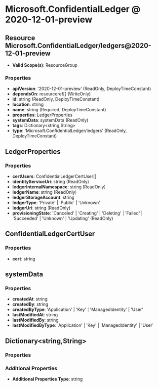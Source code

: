 # Microsoft.ConfidentialLedger @ 2020-12-01-preview

## Resource Microsoft.ConfidentialLedger/ledgers@2020-12-01-preview
* **Valid Scope(s)**: ResourceGroup
### Properties
* **apiVersion**: '2020-12-01-preview' (ReadOnly, DeployTimeConstant)
* **dependsOn**: resourceref[] (WriteOnly)
* **id**: string (ReadOnly, DeployTimeConstant)
* **location**: string
* **name**: string (Required, DeployTimeConstant)
* **properties**: LedgerProperties
* **systemData**: systemData (ReadOnly)
* **tags**: Dictionary<string,String>
* **type**: 'Microsoft.ConfidentialLedger/ledgers' (ReadOnly, DeployTimeConstant)

## LedgerProperties
### Properties
* **certUsers**: ConfidentialLedgerCertUser[]
* **identityServiceUri**: string (ReadOnly)
* **ledgerInternalNamespace**: string (ReadOnly)
* **ledgerName**: string (ReadOnly)
* **ledgerStorageAccount**: string
* **ledgerType**: 'Private' | 'Public' | 'Unknown'
* **ledgerUri**: string (ReadOnly)
* **provisioningState**: 'Canceled' | 'Creating' | 'Deleting' | 'Failed' | 'Succeeded' | 'Unknown' | 'Updating' (ReadOnly)

## ConfidentialLedgerCertUser
### Properties
* **cert**: string

## systemData
### Properties
* **createdAt**: string
* **createdBy**: string
* **createdByType**: 'Application' | 'Key' | 'ManagedIdentity' | 'User'
* **lastModifiedAt**: string
* **lastModifiedBy**: string
* **lastModifiedByType**: 'Application' | 'Key' | 'ManagedIdentity' | 'User'

## Dictionary<string,String>
### Properties
### Additional Properties
* **Additional Properties Type**: string

